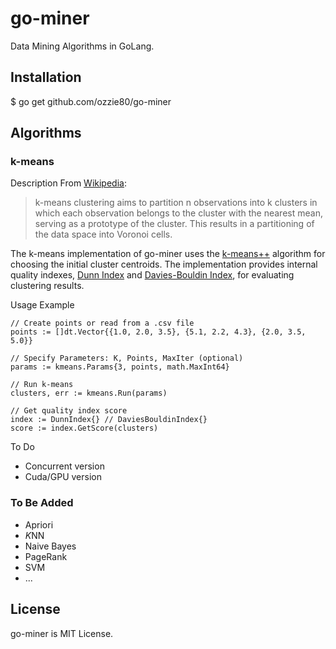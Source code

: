# go-miner #
Data Mining Algorithms in GoLang.

## Installation
$ go get github.com/ozzie80/go-miner

## Algorithms 

### k-means 

Description From [Wikipedia](https://en.wikipedia.org/wiki/K-means_clustering): 
> k-means clustering aims to partition n observations into k clusters in which each observation belongs to the cluster with the nearest mean, serving as a prototype of the cluster. This results in a partitioning of the data space into Voronoi cells.

The k-means implementation of go-miner uses the [k-means++](https://en.wikipedia.org/wiki/K-means%2B%2B "k-means++") algorithm for choosing the initial cluster centroids. The implementation provides internal quality indexes, [Dunn Index](https://en.wikipedia.org/wiki/Dunn_index) and [Davies-Bouldin Index](https://en.wikipedia.org/wiki/Davies%E2%80%93Bouldin_index), for evaluating clustering results. 


Usage Example

    // Create points or read from a .csv file
    points := []dt.Vector{{1.0, 2.0, 3.5}, {5.1, 2.2, 4.3}, {2.0, 3.5, 5.0}}
    
    // Specify Parameters: K, Points, MaxIter (optional) 
    params := kmeans.Params{3, points, math.MaxInt64}

	// Run k-means
	clusters, err := kmeans.Run(params)

	// Get quality index score
	index := DunnIndex{} // DaviesBouldinIndex{}
	score := index.GetScore(clusters)

To Do

- Concurrent version
- Cuda/GPU version


### To Be Added
- Apriori
- *K*NN
- Naive Bayes
- PageRank
- SVM
- ...

## License
go-miner is MIT License.